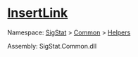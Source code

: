 # [InsertLink](./ExcelHelper-100663997.md)

Namespace: [SigStat]() > [Common](./../../README.md) > [Helpers](./../README.md)

Assembly: SigStat.Common.dll

